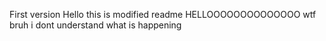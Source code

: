 First version
Hello this is modified readme
HELLOOOOOOOOOOOOOO
wtf
bruh i dont understand what is happening
